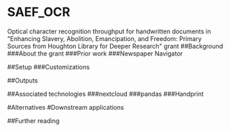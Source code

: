 # SAEF_OCR
Optical character recognition throughput for handwritten documents in "Enhancing Slavery, Abolition, Emancipation, and Freedom: Primary Sources from Houghton Library for Deeper Research" grant
##Background
###About the grant
###Prior work
###Newspaper Navigator

##Setup
###Customizations

##Outputs

##Associated technologies
###nextcloud
###pandas
###Handprint

#Alternatives
#Downstream applications

##Further reading
